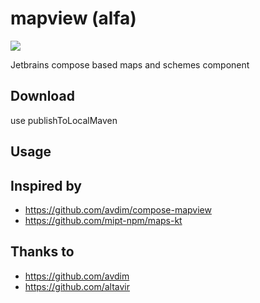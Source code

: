 # mapview (alfa)

[![](https://jitpack.io/v/lewik/mapview.svg)](https://jitpack.io/#lewik/mapview)

Jetbrains compose based maps and schemes component


## Download
use publishToLocalMaven

## Usage


## Inspired by
- https://github.com/avdim/compose-mapview 
- https://github.com/mipt-npm/maps-kt
## Thanks to
- https://github.com/avdim
- https://github.com/altavir
